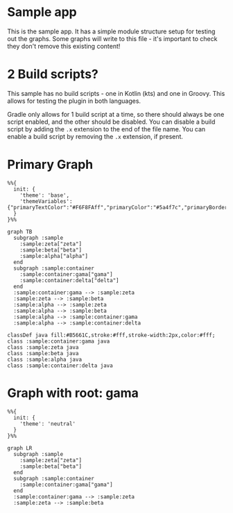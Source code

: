 # Sample app

This is the sample app.
It has a simple module structure setup for testing out the graphs.
Some graphs will write to this file -
it's important to check they don't remove this existing content!

# 2 Build scripts?

This sample has no build scripts - one in Kotlin (kts) and one in Groovy.
This allows for testing the plugin in both languages.

Gradle only allows for 1 build script at a time,
so there should always be one script enabled, and the other should be disabled.
You can disable a build script by adding the `.x` extension to the end of the file name.
You can enable a build script by removing the `.x` extension, if present.

# Primary Graph

```mermaid
%%{
  init: {
    'theme': 'base',
    'themeVariables': {"primaryTextColor":"#F6F8FAff","primaryColor":"#5a4f7c","primaryBorderColor":"#5a4f7c","tertiaryColor":"#40375c","lineColor":"#f5a623","fontSize":"12px"}
  }
}%%

graph TB
  subgraph :sample
    :sample:zeta["zeta"]
    :sample:beta["beta"]
    :sample:alpha["alpha"]
  end
  subgraph :sample:container
    :sample:container:gama["gama"]
    :sample:container:delta["delta"]
  end
  :sample:container:gama --> :sample:zeta
  :sample:zeta --> :sample:beta
  :sample:alpha --> :sample:zeta
  :sample:alpha --> :sample:beta
  :sample:alpha --> :sample:container:gama
  :sample:alpha --> :sample:container:delta

classDef java fill:#B5661C,stroke:#fff,stroke-width:2px,color:#fff;
class :sample:container:gama java
class :sample:zeta java
class :sample:beta java
class :sample:alpha java
class :sample:container:delta java

```
# Graph with root: gama

```mermaid
%%{
  init: {
    'theme': 'neutral'
  }
}%%

graph LR
  subgraph :sample
    :sample:zeta["zeta"]
    :sample:beta["beta"]
  end
  subgraph :sample:container
    :sample:container:gama["gama"]
  end
  :sample:container:gama --> :sample:zeta
  :sample:zeta --> :sample:beta
```